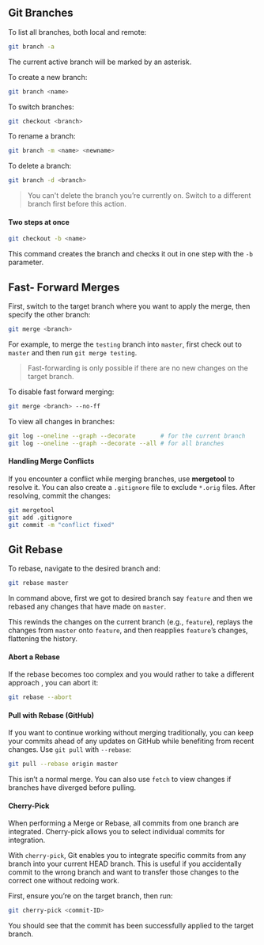## Git Branches

To list all branches, both local and remote:

```bash
git branch -a
```

The current active branch will be marked by an asterisk.

To create a new branch:

```bash
git branch <name>
```

To switch branches:

```bash
git checkout <branch>
```

To rename a branch:

```bash
git branch -m <name> <newname>
```

To delete a branch:

```bash
git branch -d <branch>
```

> You can't delete the branch you’re currently on. Switch to a different branch first before this action.

#### Two steps at once

```bash
git checkout -b <name>
```

This command creates the branch and checks it out in one step with the `-b` parameter.

## Fast- Forward Merges

First, switch to the target branch where you want to apply the merge, then specify the other branch:

```bash
git merge <branch>
```

For example, to merge the `testing` branch into `master`, first check out to `master` and then run `git merge testing`.

> Fast-forwarding is only possible if there are no new changes on the target branch.

To disable fast forward merging:

```bash
git merge <branch> --no-ff
```

To view all changes in branches:

```bash
git log --oneline --graph --decorate       # for the current branch
git log --oneline --graph --decorate --all # for all branches
```

#### Handling Merge Conflicts

If you encounter a conflict while merging branches, use **mergetool** to resolve it. You can also create a `.gitignore` file to exclude `*.orig` files. After resolving, commit the changes:

```bash
git mergetool
git add .gitignore
git commit -m "conflict fixed"
```

## Git Rebase

To rebase, navigate to the desired branch and:

```bash
git rebase master
```

In command above, first we got to desired branch say `feature` and then we rebased any changes that have made on `master`.

This rewinds the changes on the current branch (e.g., `feature`), replays the changes from `master` onto `feature`, and then reapplies `feature`’s changes, flattening the history.

#### Abort a Rebase

If the rebase becomes too complex and you would rather to take a different approach , you can abort it:

```bash
git rebase --abort
```

#### Pull with Rebase (GitHub)

If you want to continue working without merging traditionally, you can keep your commits ahead of any updates on GitHub while benefiting from recent changes. Use `git pull` with `--rebase`:

```bash
git pull --rebase origin master
```

This isn’t a normal merge. You can also use `fetch` to view changes if branches have diverged before pulling.

#### Cherry-Pick

When performing a Merge or Rebase, all commits from one branch are integrated. Cherry-pick allows you to select individual commits for integration.

With `cherry-pick`, Git enables you to integrate specific commits from any branch into your current HEAD branch. This is useful if you accidentally commit to the wrong branch and want to transfer those changes to the correct one without redoing work.

First, ensure you’re on the target branch, then run:

```bash
git cherry-pick <commit-ID>
```

You should see that the commit has been successfully applied to the target branch.
